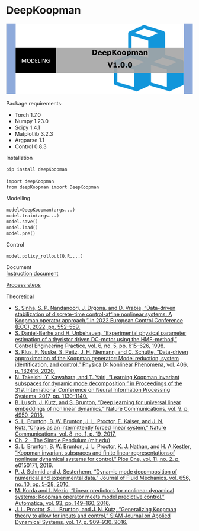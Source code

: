
# DeepKoopman

<img src="https://github.com/IdealDD11/DeepKoopman/blob/main/DeepKoopman/PNG/2.png" width="600px">


Package requirements: 
* Torch 1.7.0
* Numpy 1.23.0
* Scipy 1.4.1
* Matplotlib 3.2.3
* Argparse 1.1
* Control	0.8.3


Installation
```
pip install deepKoopman

import deepKoopman
from deepKoopman import DeepKoopman
```

Modelling
```
model=DeepKoopman(args...)
model.train(args...)
model.save()
model.load()
model.pre()
```

Control
```
model.policy_rollout(Q,R,...)
```

Document  
[Instruction document](https://github.com/IdealDD11/DeepKoopman/blob/49015e54d49e640eadd942560a5e109bdf3e33e8/Instruction%20source%20document.docx)

[Process steps](https://github.com/IdealDD11/DeepKoopman/blob/main/DeepKoopman/PNG/3.png)

Theoretical  

* [S. Sinha, S. P. Nandanoori, J. Drgona, and D. Vrabie, “Data-driven stabilization of discrete-time control-affine nonlinear systems: A Koopman operator approach,” in 2022 European Control Conference (ECC), 2022, pp. 552–559.](https://doi.org/10.23919/ECC55457.2022.9837986)
* [S. Daniel-Berhe and H. Unbehauen, “Experimental physical parameter estimation of a thyristor driven DC-motor using the HMF-method,” Control Engineering Practice, vol. 6, no. 5, pp. 615–626, 1998.](https://doi.org/10.1016/S0967-0661(98)00036-7)
* [S. Klus, F. Nuske, S. Peitz, J. H. Niemann, and C. Schutte, “Data-driven approximation of the Koopman generator: Model reduction, system identification, and control,” Physica D: Nonlinear Phenomena, vol. 406, p. 132416, 2020.](https://doi.org/10.1016/j.physd.2020.132416)
* [N. Takeishi, Y. Kawahara, and T. Yairi, “Learning Koopman invariant subspaces for dynamic mode decomposition,” in Proceedings of the 31st International Conference on Neural Information Processing Systems, 2017, pp. 1130–1140.](https://api.semanticscholar.org/CorpusID:22736336)
* [B. Lusch, J. Kutz, and S. Brunton, “Deep learning for universal linear embeddings of nonlinear dynamics,” Nature Communications, vol. 9, p. 4950, 2018.](https://doi.org/10.1038/s41467-018-07210-0)
* [S. L. Brunton, B. W. Brunton, J. L. Proctor, E. Kaiser, and J. N. Kutz,“Chaos as an intermittently forced linear system,” Nature Communications, vol. 8, no. 1, p. 19, 2017.](https://doi.org/10.1038/s41467-017-00030-8})
* [Ch. 2 - The Simple Pendulum (mit.edu)](http://underactuated.mit.edu/pend.html)
* [S. L. Brunton, B. W. Brunton, J. L. Proctor, K. J. Nathan, and H. A.Kestler, “Koopman invariant subspaces and finite linear representationsof nonlinear dynamical systems for control,” Plos One, vol. 11, no. 2, p. e0150171, 2016. 
](https://doi.org/10.1371/journal.pone.0150171)
* [P. J. Schmid and J. Sesterhenn, “Dynamic mode decomposition of numerical and experimental data,” Journal of Fluid Mechanics, vol. 656, no. 10, pp. 5–28, 2010. ](https://doi.org/10.1017/S0022112010001217)
* [M. Korda and I. Mezic, “Linear predictors for nonlinear dynamical systems: Koopman operator meets model predictive control,” Automatica, vol. 93, pp. 149–160, 2016. ](https://doi.org/10.1016/j.automatica.2018.03.046)
* [J. L. Proctor, S. L. Brunton, and J. N. Kutz, “Generalizing Koopman theory to allow for inputs and control,” SIAM Journal on Applied Dynamical Systems, vol. 17, p. 909–930, 2016.](https://doi.org/10.1137/16M1062296)
